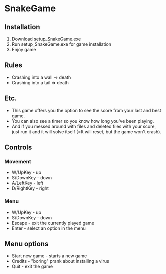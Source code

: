 # SnakeGame

## Installation
1. Download setup_SnakeGame.exe
2. Run setup_SnakeGame.exe for game installation
3. Enjoy game

## Rules
* Crashing into a wall => death
* Crashing into a tail => death

## Etc.
* This game offers you the option to see the score from your last and best game.
* You can also see a timer so you know how long you've been playing.
* And if you messed around with files and deleted files with your score, just run it and it will solve itself (=It will reset, but the game won't crash).

## Controls
### Movement
* W/UpKey - up
* S/DownKey - down
* A/LeftKey - left
* D/RightKey - right

### Menu
* W/UpKey - up
* S/DownKey - down
* Escape - exit the currently played game
* Enter - select an option in the menu

## Menu options
* Start new game - starts a new game
* Credits - "boring" prank about installing a virus
* Quit - exit the game

